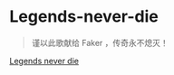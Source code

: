 # Legends-never-die
> 谨以此歌献给 Faker ，传奇永不熄灭！

[Legends never die](https://leslie-lianggangwei.github.io/Legends-never-die/)
